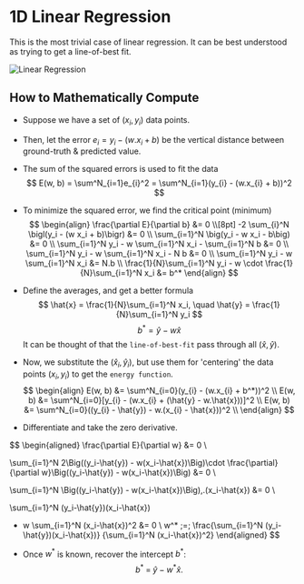 # 1D Linear Regression
This is the most trivial case of linear regression.
It can be best understood as trying to get a line-of-best fit.

![Linear Regression](https://media.geeksforgeeks.org/wp-content/uploads/20231129130431/11111111.png)

## How to Mathematically Compute

- Suppose we have a set of $(x_{i}, y_{i})$ data points.
- Then, let the error $e_{i} = y_{i} - (w.x_{i} + b)$ be the vertical distance between ground-truth & predicted value.
- The sum of the squared errors is used to fit the data
  $$
E(w, b) = \sum^N_{i=1}e_{i}^2 = \sum^N_{i=1}(y_{i} - (w.x_{i} + b))^2
$$
- To minimize the squared error, we find the critical point (minimum)
  $$
\begin{align}
\frac{\partial E}{\partial b} 
&=  0 \\[8pt]
-2 \sum_{i}^N \bigl(y_i - (w x_i + b)\bigr) &= 0  \\
\sum_{i=1}^N \big(y_i - w x_i - b\big) &= 0 \\
\sum_{i=1}^N y_i - w \sum_{i=1}^N x_i - \sum_{i=1}^N b &= 0 \\
\sum_{i=1}^N y_i - w \sum_{i=1}^N x_i - N b &= 0 \\
\sum_{i=1}^N y_i - w \sum_{i=1}^N x_i &= N.b \\
\frac{1}{N}\sum_{i=1}^N y_i - w \cdot \frac{1}{N}\sum_{i=1}^N x_i &= b^*
\end{align}
$$

- Define the averages, and get a better formula 
$$
\hat{x} = \frac{1}{N}\sum_{i=1}^N x_i, 
\quad 
\hat{y} = \frac{1}{N}\sum_{i=1}^N y_i
$$
$$
b^* = \hat{y} - w \hat{x}
$$
	It can be thought of that the `line-of-best-fit` pass through all $(\hat{x}, \hat{y})$.

- Now, we substitute the $(\hat{x}_{i}, \hat{y}_{i})$, but use them for 'centering' the data points $(x_{i}, y_{i})$ to get the `energy function`.
  $$
\begin{align}
E(w, b) &= \sum^N_{i=0}(y_{i} - (w.x_{i} + b^*))^2 \\
E(w, b) &= \sum^N_{i=0}[y_{i} - (w.x_{i} + (\hat{y} - w.\hat{x}))]^2 \\
E(w, b) &= \sum^N_{i=0}((y_{i} - \hat{y}) - w.(x_{i} - \hat{x}))^2 \\
\end{align}
$$

- Differentiate and take the zero derivative.

$$
\begin{aligned}
\frac{\partial E}{\partial w} &= 0  \\

\sum_{i=1}^N 2\Big((y_i-\hat{y}) - w(x_i-\hat{x})\Big)\cdot \frac{\partial}{\partial w}\Big((y_i-\hat{y}) - w(x_i-\hat{x})\Big) &= 0
 \\

\sum_{i=1}^N \Big((y_i-\hat{y}) - w(x_i-\hat{x})\Big)\,.(x_i-\hat{x}) &= 0 \\

\sum_{i=1}^N (y_i-\hat{y})(x_i-\hat{x})
- w \sum_{i=1}^N (x_i-\hat{x})^2
&= 0
  \\
w^* \;=\; \frac{\sum_{i=1}^N (y_i-\hat{y})(x_i-\hat{x})}
{\sum_{i=1}^N (x_i-\hat{x})^2}
\end{aligned} 
$$

- Once $w^*$ is known, recover the intercept $b^*$:
$$
b^* \;=\; \hat{y} - w^* \hat{x}.
$$

